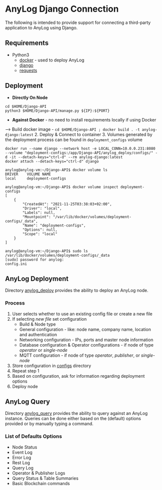 # AnyLog Django Connection

The following is intended to provide support for connecting a third-party application to AnyLog using Django.

## Requirements
* Python3
  * [docker](https://pypi.org/project/docker/) - used to deploy AnyLog
  * [django](https://pypi.org/project/Django/)
  * [requests](https://pypi.org/project/requests/)


## Deployment

* **Directly On Node** 
```
cd $HOME/Django-API
python3 $HOME/Django-API/manage.py ${IP}:${PORT}
```

* **Against Docker** - no need to install requirements locally if using Docker 

--> Build docker image - ```cd $HOME/Django-API ; docker build . -t anylog-django:latest```
   2. Deploy & Connect to container
   3. Volumes generated by the deployment process can be found in `deployment_configs` volume 

   
```
docker run --name django --network host -e LOCAL_CONN=10.0.0.231:8080 --volume "deployment-configs:/app/Django-API/anylog_deploy/configs/" -d -it --detach-keys="ctrl-d" --rm anylog-django:latest
docker attach --detach-keys="ctrl-d" django
``` 
 
```
anylog@anylog-vm:~/Django-API$ docker volume ls 
DRIVER    VOLUME NAME
local     deployment-configs

anylog@anylog-vm:~/Django-API$ docker volume inspect deployment-configs 
[
    {
        "CreatedAt": "2021-11-25T03:38:03+02:00",
        "Driver": "local",
        "Labels": null,
        "Mountpoint": "/var/lib/docker/volumes/deployment-configs/_data",
        "Name": "deployment-configs",
        "Options": null,
        "Scope": "local"
    }
]

anylog@anylog-vm:~/Django-API$ sudo ls /var/lib/docker/volumes/deployment-configs/_data
[sudo] password for anylog: 
config.ini
``` 

## AnyLog Deployment
Directory [anylog_deploy](anylog_deploy) provides the ability to deploy an AnyLog node. 

### Process
1. User selects whether to use an existing config file or create a new file
2. If selecting _new file_ set configuration
   * Build & Node type 
   * General configuration - like: node name, company name, location and authentication
   * Networking configuration - IPs, ports and master node information 
   * Database configuration & Operator configurations - if node of type  _operator_ or _single-node_ 
   * MQTT configuration - if node of type _operator_, _publisher_, or _single-node_
3. Store configuration in [configs](anylog_deploy/configs) directory 
4. Repeat step 1 
5. Based on configuration, ask for information regarding deployment options
6. Deploy node

## AnyLog Query
Directory [anylog_query](anylog_query) provides the ability to query against an AnyLog instance.
Queries can be done either based on the (default) options provided or by manually typing a command. 

### List of Defaults Options
* Node Status
* Event Log
* Error Log
* Rest Log 
* Query Log
* Operator & Publisher Logs
* Query Status & Table Summaries
* Basic Blockchain commands 
